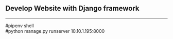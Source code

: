 ## Develop Website with Django framework
----------------------------------------------
#pipenv shell\
#python manage.py runserver 10.10.1.195:8000
